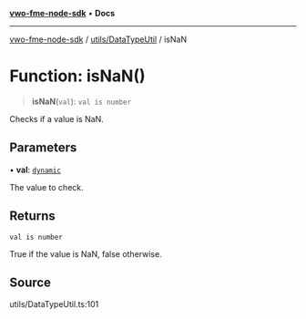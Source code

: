 [**vwo-fme-node-sdk**](../../../README.md) • **Docs**

---

[vwo-fme-node-sdk](../../../modules.md) / [utils/DataTypeUtil](../README.md) / isNaN

# Function: isNaN()

> **isNaN**(`val`): `val is number`

Checks if a value is NaN.

## Parameters

• **val**: [`dynamic`](../../../types/Common/type-aliases/dynamic.md)

The value to check.

## Returns

`val is number`

True if the value is NaN, false otherwise.

## Source

utils/DataTypeUtil.ts:101
